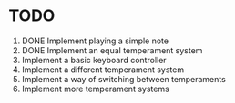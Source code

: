 # TODO

1. DONE Implement playing a simple note
2. DONE Implement an equal temperament system
3. Implement a basic keyboard controller
4. Implement a different temperament system
5. Implement a way of switching between temperaments
6. Implement more temperament systems
